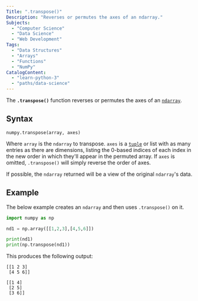 ```yaml
---
Title: ".transpose()"
Description: "Reverses or permutes the axes of an ndarray."
Subjects:
  - "Computer Science"
  - "Data Science"
  - "Web Development"
Tags:
  - "Data Structures"
  - "Arrays"
  - "Functions"
  - "NumPy"
CatalogContent:
  - "learn-python-3"
  - "paths/data-science"
---
```


The **`.transpose()`** function reverses or permutes the axes of an [`ndarray`](https://www.codecademy.com/resources/docs/numpy/ndarray).

## Syntax

```pseudo
numpy.transpose(array, axes)
```

Where `array` is the `ndarray` to transpose. `axes` is a [`tuple`](https://www.codecademy.com/resources/docs/python/tuples) or list with as many entries as there are dimensions, listing the 0-based indices of each index in the new order in which they'll appear in the permuted array. If `axes` is omitted, `.transpose()` will simply reverse the order of axes.

If possible, the `ndarray` returned will be a view of the original `ndarray`'s data.

## Example

The below example creates an `ndarray` and then uses `.transpose()` on it.

```py
import numpy as np

nd1 = np.array([[1,2,3],[4,5,6]])

print(nd1)
print(np.transpose(nd1))
```

This produces the following output:

```shell
[[1 2 3]
 [4 5 6]]

[[1 4]
 [2 5]
 [3 6]]
```
